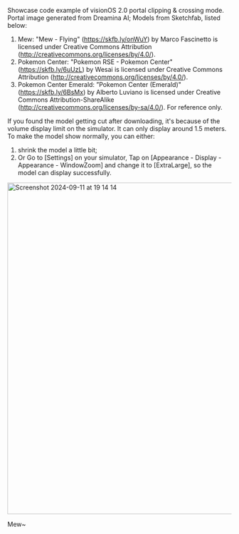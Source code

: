 Showcase code example of visionOS 2.0 portal clipping & crossing mode.
Portal image generated from Dreamina AI;
Models from Sketchfab, listed below:
1. Mew:
"Mew - Flying" (https://skfb.ly/onWuY) by Marco Fascinetto is licensed under Creative Commons Attribution (http://creativecommons.org/licenses/by/4.0/).
2. Pokemon Center:
"Pokemon RSE - Pokemon Center" (https://skfb.ly/6uUzL) by Wesai is licensed under Creative Commons Attribution (http://creativecommons.org/licenses/by/4.0/).
3. Pokemon Center Emerald:
”Pokemon Center (Emerald)" (https://skfb.ly/6BsMx) by Alberto Luviano is licensed under Creative Commons Attribution-ShareAlike (http://creativecommons.org/licenses/by-sa/4.0/).
For reference only. 

If you found the model getting cut after downloading, it's because of the volume display limit on the simulator. It can only display around 1.5 meters. 
To make the model show normally, you can either:
1. shrink the model a little bit;
2. Or Go to [Settings] on your simulator, Tap on [Appearance - Display - Appearance - WindowZoom] and change it to [ExtraLarge], so the model can display successfully. 
<img width="745" alt="Screenshot 2024-09-11 at 19 14 14" src="https://github.com/user-attachments/assets/63b5e2f1-dc92-461a-83e4-7026cc288199">

Mew~ 
